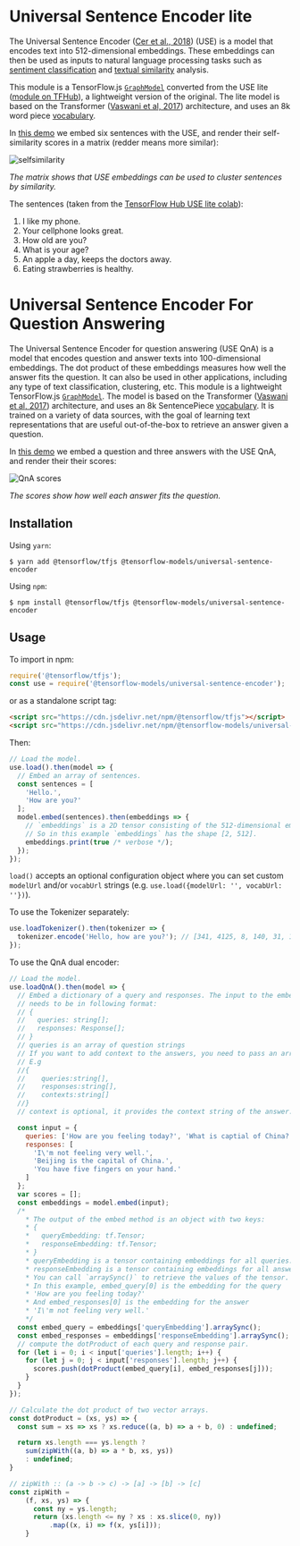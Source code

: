 # Universal Sentence Encoder lite

The Universal Sentence Encoder ([Cer et al., 2018](https://arxiv.org/pdf/1803.11175.pdf)) (USE) is a model that encodes text into 512-dimensional embeddings. These embeddings can then be used as inputs to natural language processing tasks such as [sentiment classification](https://en.wikipedia.org/wiki/Sentiment_analysis) and [textual similarity](https://en.wikipedia.org/wiki/Semantic_similarity) analysis.

This module is a TensorFlow.js [`GraphModel`](https://js.tensorflow.org/api/latest/#loadGraphModel) converted from the USE lite ([module on TFHub](https://tfhub.dev/google/universal-sentence-encoder-lite/2)), a lightweight version of the original. The lite model is based on the Transformer ([Vaswani et al, 2017](https://arxiv.org/pdf/1706.03762.pdf)) architecture, and uses an 8k word piece [vocabulary](https://storage.googleapis.com/tfjs-models/savedmodel/universal_sentence_encoder/vocab.json).

In [this demo](./demo/index.js) we embed six sentences with the USE, and render their self-similarity scores in a matrix (redder means more similar):

![selfsimilarity](https://storage.googleapis.com/tfjs-models/assets/use/self_similarity.jpg)

*The matrix shows that USE embeddings can be used to cluster sentences by similarity.*

The sentences (taken from the [TensorFlow Hub USE lite colab](https://colab.sandbox.google.com/github/tensorflow/hub/blob/master/examples/colab/semantic_similarity_with_tf_hub_universal_encoder_lite.ipynb#scrollTo=_GSCW5QIBKVe)):
1. I like my phone.
2. Your cellphone looks great.
3. How old are you?
4. What is your age?
5. An apple a day, keeps the doctors away.
6. Eating strawberries is healthy.

# Universal Sentence Encoder For Question Answering

The Universal Sentence Encoder for question answering (USE QnA) is a model that encodes question and answer texts into 100-dimensional embeddings. The dot product of these embeddings measures how well the answer fits the question. It can also be used in other applications, including any type of text classification, clustering, etc.
This module is a lightweight TensorFlow.js [`GraphModel`](https://js.tensorflow.org/api/latest/#loadGraphModel). The model is based on the Transformer ([Vaswani et al, 2017](https://arxiv.org/pdf/1706.03762.pdf)) architecture, and uses an 8k SentencePiece [vocabulary](https://tfhub.dev/google/tfjs-model/universal-sentence-encoder-qa-ondevice/1/vocab.json?tfjs-format=file). It is trained on a variety of data sources, with the goal of learning text representations that are useful out-of-the-box to retrieve an answer given a question.

In [this demo](./demo/index.js) we embed a question and three answers with the USE QnA, and render their their scores:

![QnA scores](https://storage.googleapis.com/tfjs-models/assets/use/qna_score.png)

*The scores show how well each answer fits the question.*

## Installation

Using `yarn`:

    $ yarn add @tensorflow/tfjs @tensorflow-models/universal-sentence-encoder

Using `npm`:

    $ npm install @tensorflow/tfjs @tensorflow-models/universal-sentence-encoder

## Usage

To import in npm:

```js
require('@tensorflow/tfjs');
const use = require('@tensorflow-models/universal-sentence-encoder');
```

or as a standalone script tag:

```html
<script src="https://cdn.jsdelivr.net/npm/@tensorflow/tfjs"></script>
<script src="https://cdn.jsdelivr.net/npm/@tensorflow-models/universal-sentence-encoder"></script>
```

Then:

```js
// Load the model.
use.load().then(model => {
  // Embed an array of sentences.
  const sentences = [
    'Hello.',
    'How are you?'
  ];
  model.embed(sentences).then(embeddings => {
    // `embeddings` is a 2D tensor consisting of the 512-dimensional embeddings for each sentence.
    // So in this example `embeddings` has the shape [2, 512].
    embeddings.print(true /* verbose */);
  });
});
```

`load()` accepts an optional configuration object where you can set custom `modelUrl` and/or `vocabUrl` strings (e.g. `use.load({modelUrl: '', vocabUrl: ''})`).

To use the Tokenizer separately:

```js
use.loadTokenizer().then(tokenizer => {
  tokenizer.encode('Hello, how are you?'); // [341, 4125, 8, 140, 31, 19, 54]
});
```

To use the QnA dual encoder:
```js
// Load the model.
use.loadQnA().then(model => {
  // Embed a dictionary of a query and responses. The input to the embed method
  // needs to be in following format:
  // {
  //   queries: string[];
  //   responses: Response[];
  // }
  // queries is an array of question strings
  // If you want to add context to the answers, you need to pass an array of contexts corresponding to responses.
  // E.g 
  //{
  //    queries:string[],
  //    responses:string[],
  //    contexts:string[]
  //}
  // context is optional, it provides the context string of the answer.

  const input = {
    queries: ['How are you feeling today?', 'What is captial of China?'],
    responses: [
      'I\'m not feeling very well.',
      'Beijing is the capital of China.',
      'You have five fingers on your hand.'
    ]
  };
  var scores = [];
  const embeddings = model.embed(input);
  /*
    * The output of the embed method is an object with two keys:
    * {
    *   queryEmbedding: tf.Tensor;
    *   responseEmbedding: tf.Tensor;
    * }
    * queryEmbedding is a tensor containing embeddings for all queries.
    * responseEmbedding is a tensor containing embeddings for all answers.
    * You can call `arraySync()` to retrieve the values of the tensor.
    * In this example, embed_query[0] is the embedding for the query
    * 'How are you feeling today?'
    * And embed_responses[0] is the embedding for the answer
    * 'I\'m not feeling very well.'
    */
  const embed_query = embeddings['queryEmbedding'].arraySync();
  const embed_responses = embeddings['responseEmbedding'].arraySync();
  // compute the dotProduct of each query and response pair.
  for (let i = 0; i < input['queries'].length; i++) {
    for (let j = 0; j < input['responses'].length; j++) {
      scores.push(dotProduct(embed_query[i], embed_responses[j]));
    }
  }
});

// Calculate the dot product of two vector arrays.
const dotProduct = (xs, ys) => {
  const sum = xs => xs ? xs.reduce((a, b) => a + b, 0) : undefined;

  return xs.length === ys.length ?
    sum(zipWith((a, b) => a * b, xs, ys))
    : undefined;
}

// zipWith :: (a -> b -> c) -> [a] -> [b] -> [c]
const zipWith =
    (f, xs, ys) => {
      const ny = ys.length;
      return (xs.length <= ny ? xs : xs.slice(0, ny))
          .map((x, i) => f(x, ys[i]));
    }
```

